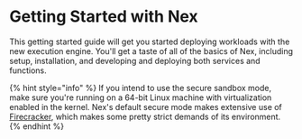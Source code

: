 # Getting Started with Nex
This getting started guide will get you started deploying workloads with the new execution engine. You'll get a taste of all of the basics of Nex, including setup, installation, and developing and deploying both services and functions.


{% hint style="info" %}
If you intend to use the secure sandbox mode, make sure you're running on a 64-bit Linux machine with virtualization enabled in the kernel. Nex's default secure mode makes extensive use of [Firecracker](https://firecracker-microvm.github.io/), which makes some pretty strict demands of its environment.
{% endhint %}

